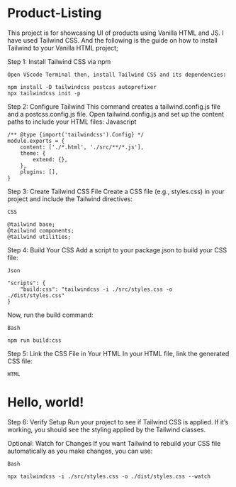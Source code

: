 # Product-Listing

This project is for showcasing UI of products using Vanilla HTML and JS. I have used Tailwind CSS. And the following is the guide on how to install Tailwind to your Vanilla HTML project;

Step 1: Install Tailwind CSS via npm

    Open VScode Terminal then, install Tailwind CSS and its dependencies:

    npm install -D tailwindcss postcss autoprefixer
    npx tailwindcss init -p

Step 2: Configure Tailwind
This command creates a tailwind.config.js file and a postcss.config.js file. Open tailwind.config.js and set up the content paths to include your HTML files:
    Javascript

    /** @type {import('tailwindcss').Config} */
    module.exports = {
        content: ['./*.html', './src/**/*.js'],
        theme: {
            extend: {},
        },
        plugins: [],
    }

Step 3: Create Tailwind CSS File
Create a CSS file (e.g., styles.css) in your project and include the Tailwind directives:

    CSS

    @tailwind base;
    @tailwind components;
    @tailwind utilities;

Step 4: Build Your CSS
Add a script to your package.json to build your CSS file:

    Json

    "scripts": {
        "build:css": "tailwindcss -i ./src/styles.css -o ./dist/styles.css"
    }

Now, run the build command:

    Bash

    npm run build:css

Step 5: Link the CSS File in Your HTML
In your HTML file, link the generated CSS file:

    HTML

<!DOCTYPE html>
<html lang="en">
<head>
  <meta charset="UTF-8">
  <meta name="viewport" content="width=device-width, initial-scale=1.0">
  <link rel="stylesheet" href="dist/styles.css">
  <title>My Project</title>
</head>
<body>
  <div class="container mx-auto p-4">
    <h1 class="text-3xl font-bold underline">
      Hello, world!
    </h1>
  </div>
</body>
</html>

Step 6: Verify Setup
Run your project to see if Tailwind CSS is applied. If it’s working, you should see the styling applied by the Tailwind classes.

Optional: Watch for Changes
If you want Tailwind to rebuild your CSS file automatically as you make changes, you can use:

    Bash

    npx tailwindcss -i ./src/styles.css -o ./dist/styles.css --watch